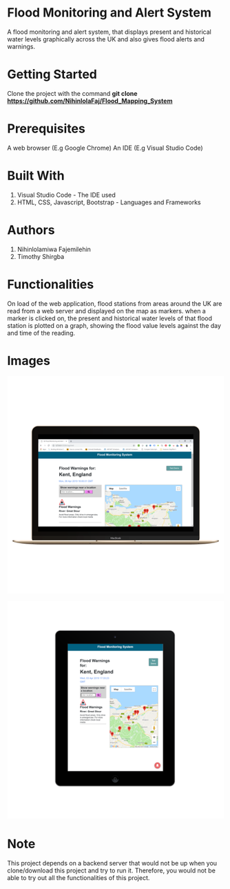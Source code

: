 ﻿# Flood Monitoring and Alert System
A flood monitoring and alert system, that displays present and historical water levels graphically across the UK and also gives flood alerts and warnings.

# Getting Started
Clone the project with the command **git clone https://github.com/NihinlolaFaj/Flood_Mapping_System**

# Prerequisites
A web browser (E.g Google Chrome)
An IDE (E.g Visual Studio Code)

# Built With
1. Visual Studio Code - The IDE used 
2. HTML, CSS, Javascript, Bootstrap - Languages and Frameworks

# Authors 
1. Nihinlolamiwa Fajemilehin
2. Timothy Shirgba

# Functionalities
On load of the web application, flood stations from areas around the UK are read from a web server and displayed on the map as markers. when a marker is clicked on, the present and historical water levels of that flood station is plotted on a graph, showing the flood value levels against the day and time of the reading.

# Images
![Desktop Mode](images/desk_mode.png)

![Tablet Mode](images/tab_mode.png)

# Note
This project depends on a backend server that would not be up when you clone/download this project and try to run it. Therefore, you would not be able to try out all the functionalities of this project.

